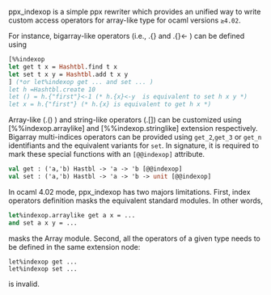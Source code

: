 ppx_indexop is a simple ppx rewriter which provides an unified way to write custom access operators for array-like type for ocaml versions `≥4.02`.

For instance, bigarray-like operators (i.e., .{} and .{}<- ) can be defined using
```Ocaml
[%%indexop
let get t x = Hashtbl.find t x 
let set t x y = Hashtbl.add t x y
] (*or let%indexop get ... and set ... ) 
let h =Hashtbl.create 10
let () = h.{"first"}<-1 (* h.{x}<-y  is equivalent to set h x y *) 
let x = h.{"first"} (* h.{x} is equivalent to get h x *)
```

Array-like (.() ) and string-like operators (.[]) can be customized using [%%indexop.arraylike] and [%%indexop.stringlike] extension respectively.
Bigarray multi-indices operators can be provided using `get_2`,`get_3` or `get_n` identifiants and the equivalent variants for `set`.
In signature, it is required to mark these special functions with an `[@@indexop]` attribute.
```Ocaml
val get : ('a,'b) Hastbl -> 'a -> 'b [@@indexop]
val set : ('a,'b) Hastbl -> 'a -> 'b -> unit [@@indexop]
```

In ocaml 4.02 mode, ppx_indexop has two majors limitations. First, index operators definition masks the equivalent standard modules.
In other words,
```Ocaml
let%indexop.arraylike get a x = ...
and set a x y = ...
```
masks the Array module. Second, all the operators of a given type needs to be defined in the same extension node:
```
let%indexop get ...
let%indexop set ...
```
is invalid.
